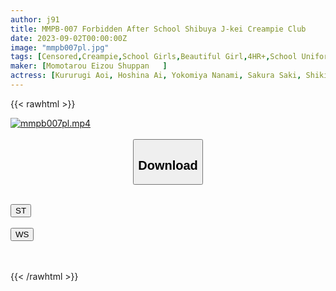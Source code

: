```yaml
---
author: j91
title: MMPB-007 Forbidden After School Shibuya J-kei Creampie Club
date: 2023-09-02T00:00:00Z
image: "mmpb007pl.jpg"
tags: [Censored,Creampie,School Girls,Beautiful Girl,4HR+,School Uniform	 ]
maker: [Momotarou Eizou Shuppan   ]
actress: [Kururugi Aoi, Hoshina Ai, Yokomiya Nanami, Sakura Saki, Shiki Maina, Kaise Akari, Misakino Manatsu, Takeuchi Misuzu  ]
---
```



{{< rawhtml >}}

<div class="video" data-videoid="XJe0RrORJziAe2">
    <a href="javascript:;">
        <img src="https://my.j91.asia/posts/mmpb007pl/mmpb007pl.jpg" width="WIDTH" height="HEIGHT" alt="mmpb007pl.mp4" loading="lazy">
    </a>
</div>

<script type="text/javascript" src="https://j91.asia/asset/on-demand-st.js"></script>

<br>
  <link rel="stylesheet" href="https://j91.asia/asset/bs5.css">
  
  <center>
  <button class="btn btn-primary" type="button" data-bs-toggle="collapse" data-bs-target=".multi-collapse" aria-expanded="false" aria-controls="multiCollapseExample1 multiCollapseExample2"><h2>Download</h2></button></center>
</p>
<div class="row">
  <div class="col">
    <div class="collapse multi-collapse" id="multiCollapseExample1">
      <div class="card card-body">
	      	      <br>
<div class="buttons">  
<a href="https://streamtape.to/v/XJe0RrORJziAe2"><button class="btn-hover color-3"><i class="fa fa-download"></i> ST</button></a></div>
    </div>
  </div>
</div>
  <div class="col">
    <div class="collapse multi-collapse" id="multiCollapseExample2">
      <div class="card card-body">
	      <br>
<div class="buttons">
    <a href="https://wolfstream.tv/pj20g0250neh"><button class="btn-hover color-9"><i class="fa fa-download"></i> WS</button></a></div>
<br><br>
      </div>
    </div>
  </div>
</div>

{{< /rawhtml >}}